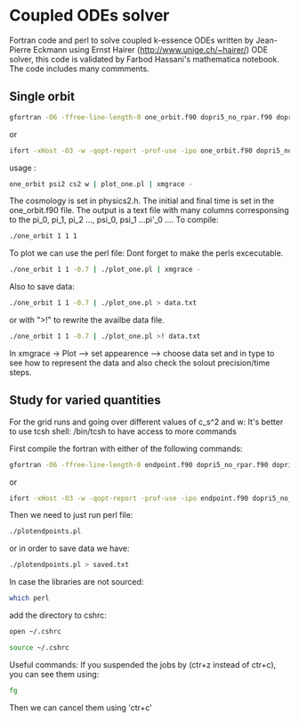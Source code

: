 # Coupled ODEs solver

Fortran code and perl to solve coupled k-essence ODEs written by Jean-Pierre Eckmann using Ernst Hairer (http://www.unige.ch/~hairer/) ODE solver, this code is  validated by Farbod Hassani's mathematica notebook. The code includes many commments.

## Single orbit
```bash
gfortran -O6 -ffree-line-length-0 one_orbit.f90 dopri5_no_rpar.f90 dopri5copy_no_rpar.f90 -o one_orbit 
```
or
```bash
ifort -xHost -O3 -w -qopt-report -prof-use -ipo one_orbit.f90 dopri5_no_rpar.f90 dopri5copy_no_rpar.f90  -o one_orbit
```
usage :
```bash
one_orbit psi2 cs2 w | plot_one.pl | xmgrace -
```

The cosmology is set in physics2.h. The initial and final time is set in the one_orbit.f90 file.
The output is a text file with many columns corresponsing to the pi_0, pi_1, pi_2 ..., psi_0, psi_1 ...pi'_0 ....
To compile:

```bash
./one_orbit 1 1 1
```

To plot we can use the perl file:
Dont forget to make the perls excecutable. 

```bash
./one_orbit 1 1 -0.7 | ./plot_one.pl | xmgrace -
```

Also to save data:

```bash
./one_orbit 1 1 -0.7 | ./plot_one.pl > data.txt
```
or  with ">!" to rewrite the availbe data file.

```bash
./one_orbit 1 1 -0.7 | ./plot_one.pl >! data.txt
```

In xmgrace -> Plot --> set appearence --> choose data set and in type to see how to represent the data and also check the solout precision/time steps.



## Study for varied quantities

For the grid runs and going over different values of c_s^2 and w:
It's better to use tcsh shell: /bin/tcsh to have access to more commands

First compile the fortran with either of the following commands:

```bash
gfortran -O6 -ffree-line-length-0 endpoint.f90 dopri5_no_rpar.f90 dopri5copy_no_rpar.f90 -o endpoint
```
or

```bash
ifort -xHost -O3 -w -qopt-report -prof-use -ipo endpoint.f90 dopri5_no_rpar.f90 dopri5copy_no_rpar.f90  -o endpoint
```

Then we need to just run perl file:

```bash
./plotendpoints.pl
```

or in order to save data we have:

```bash
./plotendpoints.pl > saved.txt
```

In case the libraries are not sourced:

```bash
which perl 
```
add the directory to cshrc:

```bash
open ~/.cshrc 
```

```bash
source ~/.cshrc
```

Useful commands:
If you suspended the jobs by (ctr+z instead of ctr+c), you can see them using:

```bash
fg
```
Then we can cancel them using 'ctr+c'



